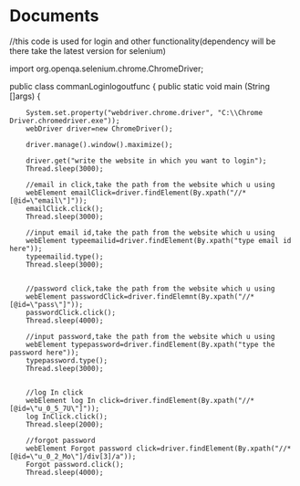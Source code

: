 # Documents
//this code is used for login and other functionality(dependency will be there take the latest version for selenium)

import org.openqa.selenium.chrome.ChromeDriver;

public class commanLoginlogoutfunc {
	public static <webDriver> void main (String []args) {
		
		System.set.property("webdriver.chrome.driver", "C:\\Chrome Driver.chromedriver.exe"));
		webDriver driver=new ChromeDriver();
		
	    driver.manage().window().maximize();
	    
	    driver.get("write the website in which you want to login");
	    Thread.sleep(3000);
	    
	    //email in click,take the path from the website which u using
	    webElement emailClick=driver.findElement(By.xpath("//*[@id=\"email\"]"));
	    emailClick.click();
	    Thread.sleep(3000);
	    
	    //input email id,take the path from the website which u using
	    webElement typeemailid=driver.findElement(By.xpath("type email id here"));
	    typeemailid.type();
	    Thread.sleep(3000);
	    
	    
	    //password click,take the path from the website which u using
	    webElement passwordClick=driver.findElemnt(By.xpath("//*[@id=\"pass\"]"));
	    passwordClick.click();
	    Thread.sleep(4000);
	    
	    //input password,take the path from the website which u using
        webElement typepassword=driver.findElement(By.xpath("type the password here"));
        typepassword.type();
        Thread.sleep(3000);
	    
	    
	    //log In click
	    webElement log In click=driver.findElement(By.xpath("//*[@id=\"u_0_5_7U\"]"));
	    log InClick.click();
	    Thread.sleep(2000);
	    
	    //forgot password
	    webElement Forgot password click=driver.findElement(By.xpath("//*[@id=\"u_0_2_Mo\"]/div[3]/a"));
	    Forgot password.click();
	    Thread.sleep(4000);
